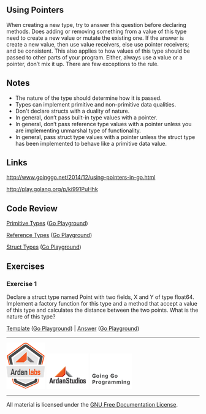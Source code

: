 ## Using Pointers

When creating a new type, try to answer this question before declaring methods. Does adding or removing something from a value of this type need to create a new value or mutate the existing one. If the answer is create a new value, then use value receivers, else use pointer receivers; and be consistent. This also applies to how values of this type should be passed to other parts of your program. Either, always use a value or a pointer, don’t mix it up. There are few exceptions to the rule.

## Notes

* The nature of the type should determine how it is passed.
* Types can implement primitive and non-primitive data qualities.
* Don't declare structs with a duality of nature.
* In general, don’t pass built-in type values with a pointer.
* In general, don’t pass reference type values with a pointer unless you are implementing unmarshal type of functionality.
* In general, pass struct type values with a pointer unless the struct type has been implemented to behave like a primitive data value.

## Links

http://www.goinggo.net/2014/12/using-pointers-in-go.html

http://play.golang.org/p/ki991PuHhk

## Code Review

[Primitive Types](example1/example1.go) ([Go Playground](https://play.golang.org/p/H5HRoElN6q))

[Reference Types](example3/example3.go) ([Go Playground](https://play.golang.org/p/E-Bb5cRuyz))

[Struct Types](example2/example2.go) ([Go Playground](https://play.golang.org/p/xD6PCx--GG))

## Exercises

### Exercise 1

Declare a struct type named Point with two fields, X and Y of type float64. Implement a factory function for this type and a method
that accept a value of this type and calculates the distance between the two points. What is the nature of this type?

[Template](exercises/template1/template1.go) ([Go Playground](https://play.golang.org/p/9_MSdcdlNQ)) | 
[Answer](exercises/exercise1/exercise1.go) ([Go Playground](https://play.golang.org/p/5KL4HipSJ-))

___
[![Ardan Labs](../00-slides/images/ggt_logo.png)](http://www.ardanlabs.com)
[![Ardan Studios](../00-slides/images/ardan_logo.png)](http://www.ardanstudios.com)
[![GoingGo Blog](../00-slides/images/ggb_logo.png)](http://www.goinggo.net)
___
All material is licensed under the [GNU Free Documentation License](https://github.com/ArdanStudios/gotraining/blob/master/LICENSE).
